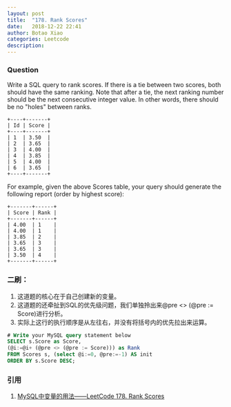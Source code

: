 ```yaml
---
layout: post
title:  "178. Rank Scores"
date:   2018-12-22 22:41
author: Botao Xiao
categories: Leetcode
description:
---
```

### Question
Write a SQL query to rank scores. If there is a tie between two scores, both should have the same ranking. Note that after a tie, the next ranking number should be the next consecutive integer value. In other words, there should be no "holes" between ranks.

```
+----+-------+
| Id | Score |
+----+-------+
| 1  | 3.50  |
| 2  | 3.65  |
| 3  | 4.00  |
| 4  | 3.85  |
| 5  | 4.00  |
| 6  | 3.65  |
+----+-------+
```

For example, given the above Scores table, your query should generate the following report (order by highest score):
```
+-------+------+
| Score | Rank |
+-------+------+
| 4.00  | 1    |
| 4.00  | 1    |
| 3.85  | 2    |
| 3.65  | 3    |
| 3.65  | 3    |
| 3.50  | 4    |
+-------+------+
```

### 二刷：
1. 这道题的核心在于自己创建新的变量。
2. 这道题的还牵扯到SQL的优先级问题，我们单独拎出来@pre <> (@pre := Score)进行分析。
3. 实际上这行的执行顺序是从左往右，并没有将括号内的优先拉出来运算。
```SQL
# Write your MySQL query statement below
SELECT s.Score as Score,
(@i:=@i+ (@pre <> (@pre := Score))) as Rank
FROM Scores s, (select @i:=0, @pre:=-1) AS init
ORDER BY s.Score DESC;
```

### 引用
1. [MySQL中变量的用法——LeetCode 178. Rank Scores](http://www.cnblogs.com/rever/p/7149995.html)